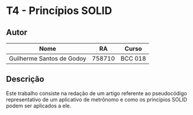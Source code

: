 # T4 - Princípios SOLID

## Autor

| Nome                      | RA     | Curso   |
|---------------------------|--------|---------|
| Guilherme Santos de Godoy | 758710 | BCC 018 |

## Descrição

Este trabalho consiste na redação de um artigo referente ao pseudocódigo representativo de um aplicativo de metrônomo e como os princípios SOLID podem ser aplicados a ele.
